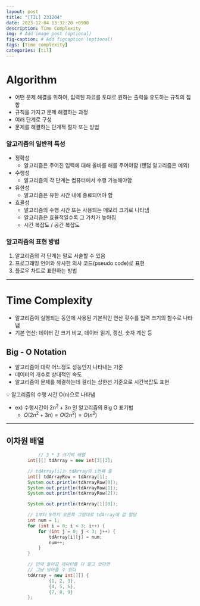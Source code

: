 ```yaml
---
layout: post
title: "[TIL] 231204"
date: 2023-12-04 13:32:20 +0900
description: Time Complexity
img: # Add image post (optional)
fig-caption: # Add figcaption (optional)
tags: [Time complexity]
categories: [til]
---
```

# Algorithm

- 어떤 문제 해결을 위하여, 입력된 자료를 토대로 원하는 출력을 유도하는 규칙의 집합
- 규칙을 가지고 문제 해결하는 과정
- 여러 단계로 구성
- 문제를 해결하는 단계적 절차 또는 방법

### 알고리즘의 일반적 특성

- 정확성
    - 알고리즘은 주어진 입력에 대해 올바를 해를 주어야함 (랜덤 알고리즘은 예외)
- 수행성
    - 알고리즘의 각 단계는 컴퓨터에서 수행 가능해야함
- 유한성
    - 알고리즘은 유한 시간 내에 종료되어야 함
- 효율성
    - 알고리즘의 수행 시간 또는 사용되는 메모리 크기로 나타냄
    - 알고리즘은 효율적일수록 그 가치가 높아짐
    - 시간 복잡도 / 공간 복잡도

### 알고리즘의 표현 방법

1. 알고리즘의 각 단계는 말로 서술할 수 있음
2. 프로그래밍 언어와 유사한 의사 코드(pseudo code)로 표현
3. 플로우 차트로 표현하는 방법

---

# Time Complexity

- 알고리즘이 실행되는 동안에 사용된 기본적인 연산 횟수를 입력 크기의 함수로 나타냄
- 기본 연산: 데이터 간 크기 비교, 데이터 읽기, 갱신, 숫자 계산 등

## Big - O Notation

- 알고리즘이 대략 어느정도 성능인지 나타내는 기준
- 데이터의 개수로 상대적인 속도
- 알고리즘이 문제를 해결하는데 걸리는 상한선 기준으로 시간복잡도 표현

<aside>
💡 알고리즘의 수행 시간 O(n)으로 나타냄

</aside>

- ex) 수행시간이 $2n^2 + 3n$ 인 알고리즘의 Big O 표기법
    - $O(2n^2+3n) = O(2n^2) = O(n^2)$

---

## 이차원 배열

```java
    		// 3 * 3 크기의 배열
        int[][] tdArray = new int[3][3];

        // tdArray[i]는 tdArray의 i번째 줄
        int[] tdArrayRow = tdArray[1];
        System.out.println(tdArrayRow[0]);
        System.out.println(tdArrayRow[1]);
        System.out.println(tdArrayRow[2]);

        System.out.println(tdArray[1][0]);

        // 1부터 9까지 오른쪽 그림대로 tdArray에 값 할당
        int num = 1;
        for (int i = 0; i < 3; i++) {
            for (int j = 0; j < 3; j++) {
                tdArray[i][j] = num;
                num++;
            }
        }

        // 만약 들어갈 데이터를 다 알고 있다면
        // 그냥 넣어줄 수 있다
        tdArray = new int[][] {
                {1, 2, 3},
                {4, 5, 6},
                {7, 8, 9}
        };
```
